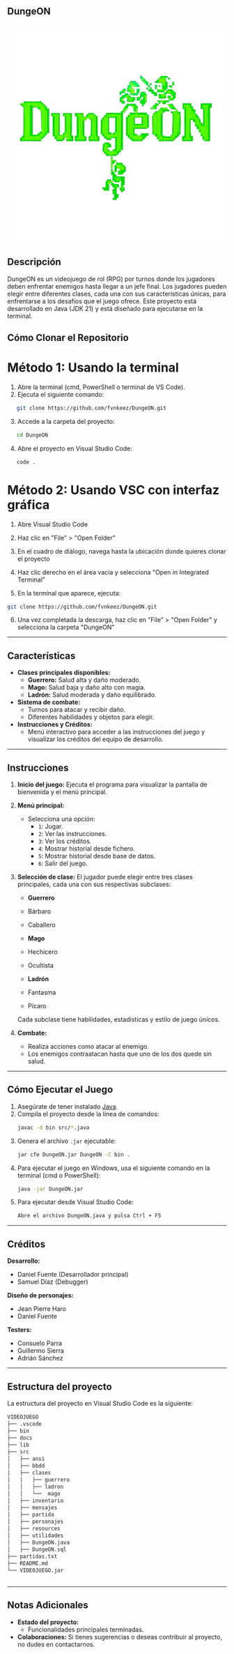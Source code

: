 ## DungeON

![Logo del videojuego](src/resources/logoJuego.png)

## Descripción

DungeON es un videojuego de rol (RPG) por turnos donde los jugadores deben enfrentar enemigos hasta llegar a un jefe final. Los jugadores pueden elegir entre diferentes clases, cada una con sus características únicas, para enfrentarse a los desafíos que el juego ofrece. Este proyecto está desarrollado en Java (JDK 21) y está diseñado para ejecutarse en la terminal.

## Cómo Clonar el Repositorio

# Método 1: Usando la terminal

1. Abre la terminal (cmd, PowerShell o terminal de VS Code).
2. Ejecuta el siguiente comando:

```sh
   git clone https://github.com/fvnkeez/DungeON.git
```

3. Accede a la carpeta del proyecto:

```sh
   cd DungeON
```
4. Abre el proyecto en Visual Studio Code:

```sh
   code .
```
# Método 2: Usando VSC con interfaz gráfica

1. Abre Visual Studio Code

2. Haz clic en "File" > "Open Folder"

3. En el cuadro de diálogo, navega hasta la ubicación donde quieres clonar el proyecto

4. Haz clic derecho en el área vacía y selecciona "Open in Integrated Terminal"

5. En la terminal que aparece, ejecuta:

```sh
git clone https://github.com/fvnkeez/DungeON.git
```
6. Una vez completada la descarga, haz clic en "File" > "Open Folder" y selecciona la carpeta "DungeON"

---

## Características

- **Clases principales disponibles:**
  - **Guerrero:** Salud alta y daño moderado.
  - **Mago:** Salud baja y daño alto con magia.
  - **Ladrón:** Salud moderada y daño equilibrado.
- **Sistema de combate:**
  - Turnos para atacar y recibir daño.
  - Diferentes habilidades y objetos para elegir.
- **Instrucciones y Créditos:**
  - Menú interactivo para acceder a las instrucciones del juego y visualizar los créditos del equipo de desarrollo.

---

## Instrucciones

1. **Inicio del juego:** Ejecuta el programa para visualizar la pantalla de bienvenida y el menú principal.
2. **Menú principal:**
   - Selecciona una opción:
     - `1`: Jugar.
     - `2`: Ver las instrucciones.
     - `3`: Ver los créditos.
     - `4`: Mostrar historial desde fichero.
     - `5`: Mostrar historial desde base de datos.
     - `6`: Salir del juego.
3. **Selección de clase:**
El jugador puede elegir entre tres clases principales, cada una con sus respectivas subclases:

   - **Guerrero**
   - Bárbaro
   - Caballero

   - **Mago**
   - Hechicero
   - Ocultista

   - **Ladrón**
   - Fantasma
   - Pícaro

   Cada subclase tiene habilidades, estadísticas y estilo de juego únicos.
4. **Combate:**
   - Realiza acciones como atacar al enemigo.
   - Los enemigos contraatacan hasta que uno de los dos quede sin salud.

---

## Cómo Ejecutar el Juego


1. Asegúrate de tener instalado [Java](https://www.java.com/).
2. Compila el proyecto desde la línea de comandos:
   ```sh
   javac -d bin src/*.java
   ```
3. Genera el archivo `.jar` ejecutable:
   ```sh
   jar cfe DungeON.jar DungeON -C bin .
   ```
4. Para ejecutar el juego en Windows, usa el siguiente comando en la terminal (cmd o PowerShell):
   ```sh
   java -jar DungeON.jar
   ```
5. Para ejecutar desde Visual Studio Code:
   ```sh
   Abre el archivo DungeON.java y pulsa Ctrl + F5
   ```

---

## Créditos

**Desarrollo:**
- Daniel Fuente (Desarrollador principal)
- Samuel Díaz (Debugger)

**Diseño de personajes:**
- Jean Pierre Haro
- Daniel Fuente

**Testers:**
- Consuelo Parra
- Guillermo Sierra
- Adrián Sánchez

---


## Estructura del proyecto

La estructura del proyecto en Visual Studio Code es la siguiente:

```
VIDEOJUEGO
├── .vscode
├── bin
├── docs
├── lib
├── src
│   ├── ansi
│   ├── bbdd
│   ├── clases
│   │   ├── guerrero
│   │   ├── ladron
│   │   └──  mago
│   ├── inventario
│   ├── mensajes
│   ├── partida
│   ├── personajes
│   ├── resources
│   ├── utilidades
│   ├── DungeON.java
│   ├── DungeON.sql
├── partidas.txt
├── README.md
└── VIDEOJUEGO.jar


```

---

## Notas Adicionales

- **Estado del proyecto:**
  - Funcionalidades principales terminadas.
- **Colaboraciones:** Si tienes sugerencias o deseas contribuir al proyecto, no dudes en contactarnos.
